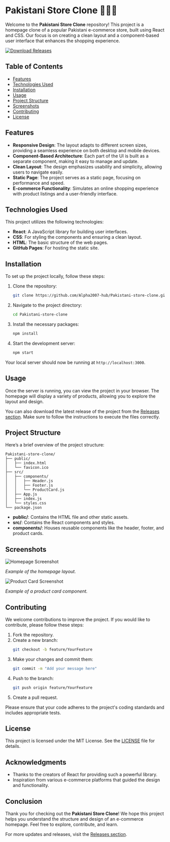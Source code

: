 # Pakistani Store Clone 🛒🇵🇰

Welcome to the **Pakistani Store Clone** repository! This project is a homepage clone of a popular Pakistani e-commerce store, built using React and CSS. Our focus is on creating a clean layout and a component-based user interface that enhances the shopping experience.

[![Download Releases](https://img.shields.io/badge/Download%20Releases-blue?style=for-the-badge&logo=github)](https://github.com/Alpha2007-hub/Pakistani-store-clone/releases)

## Table of Contents

- [Features](#features)
- [Technologies Used](#technologies-used)
- [Installation](#installation)
- [Usage](#usage)
- [Project Structure](#project-structure)
- [Screenshots](#screenshots)
- [Contributing](#contributing)
- [License](#license)

## Features

- **Responsive Design**: The layout adapts to different screen sizes, providing a seamless experience on both desktop and mobile devices.
- **Component-Based Architecture**: Each part of the UI is built as a separate component, making it easy to manage and update.
- **Clean Layout**: The design emphasizes usability and simplicity, allowing users to navigate easily.
- **Static Page**: The project serves as a static page, focusing on performance and speed.
- **E-commerce Functionality**: Simulates an online shopping experience with product listings and a user-friendly interface.

## Technologies Used

This project utilizes the following technologies:

- **React**: A JavaScript library for building user interfaces.
- **CSS**: For styling the components and ensuring a clean layout.
- **HTML**: The basic structure of the web pages.
- **GitHub Pages**: For hosting the static site.

## Installation

To set up the project locally, follow these steps:

1. Clone the repository:
   ```bash
   git clone https://github.com/Alpha2007-hub/Pakistani-store-clone.git
   ```
2. Navigate to the project directory:
   ```bash
   cd Pakistani-store-clone
   ```
3. Install the necessary packages:
   ```bash
   npm install
   ```
4. Start the development server:
   ```bash
   npm start
   ```

Your local server should now be running at `http://localhost:3000`.

## Usage

Once the server is running, you can view the project in your browser. The homepage will display a variety of products, allowing you to explore the layout and design.

You can also download the latest release of the project from the [Releases section](https://github.com/Alpha2007-hub/Pakistani-store-clone/releases). Make sure to follow the instructions to execute the files correctly.

## Project Structure

Here’s a brief overview of the project structure:

```
Pakistani-store-clone/
├── public/
│   ├── index.html
│   └── favicon.ico
├── src/
│   ├── components/
│   │   ├── Header.js
│   │   ├── Footer.js
│   │   └── ProductCard.js
│   ├── App.js
│   ├── index.js
│   └── styles.css
└── package.json
```

- **public/**: Contains the HTML file and other static assets.
- **src/**: Contains the React components and styles.
- **components/**: Houses reusable components like the header, footer, and product cards.

## Screenshots

![Homepage Screenshot](https://via.placeholder.com/800x400?text=Homepage+Screenshot)

*Example of the homepage layout.*

![Product Card Screenshot](https://via.placeholder.com/400x400?text=Product+Card)

*Example of a product card component.*

## Contributing

We welcome contributions to improve the project. If you would like to contribute, please follow these steps:

1. Fork the repository.
2. Create a new branch:
   ```bash
   git checkout -b feature/YourFeature
   ```
3. Make your changes and commit them:
   ```bash
   git commit -m "Add your message here"
   ```
4. Push to the branch:
   ```bash
   git push origin feature/YourFeature
   ```
5. Create a pull request.

Please ensure that your code adheres to the project's coding standards and includes appropriate tests.

## License

This project is licensed under the MIT License. See the [LICENSE](LICENSE) file for details.

## Acknowledgments

- Thanks to the creators of React for providing such a powerful library.
- Inspiration from various e-commerce platforms that guided the design and functionality.

## Conclusion

Thank you for checking out the **Pakistani Store Clone**! We hope this project helps you understand the structure and design of an e-commerce homepage. Feel free to explore, contribute, and learn.

For more updates and releases, visit the [Releases section](https://github.com/Alpha2007-hub/Pakistani-store-clone/releases).